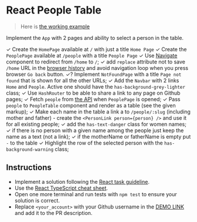 # React People Table

> Here is [the working example](https://mate-academy.github.io/react_people-table-basics/)

Implement the `App` with 2 pages and ability to select a person in the table.

✓ Create the `HomePage` available at `/` with just a title `Home Page`
✓ Create the `PeoplePage` available at `/people` with a title `People Page`
✓ Use [Navigate](https://reactrouter.com/docs/en/v6/components/navigate) component to redirect from `/home` to `/`;
    ✓ add `replace` attribute not to save `/home` URL in the [browser history](https://reactrouter.com/en/main/start/tutorial#managing-the-history-stack) and avoid navigation loop when you press browser `Go back` button.
✓? Implement `NotFoundPage` with a title `Page not found` that is shown for all the other URLs;
✓ Add the `Navbar` with 2 links `Home` and `People`. Active one should have the `has-background-grey-lighter` class;
✓ Use `HashRouter` to be able to share a link to any page on Github pages;
✓ Fetch `people` from [the API](https://mate-academy.github.io/react_people-table/api/people.json) when `PeoplePage` is opened;
✓ Pass `people` to `PeopleTable` component and render as a table (see the given markup);
✓ Make each name in the table a link a to `/people/:slug` (including mother and father)
    - create the `<PersonLink person={person} />` and use it for all existing people;
    ✓ add the `has-text-danger` class for women names;
    ✓ if there is no person with a given name among the people just keep the name as a text (not a link);
    ✓ if the motherName or fatherName is empty put `-` to the table
✓ Highlight the row of the selected person with the `has-background-warning` class;

## Instructions

- Implement a solution following the [React task guideline](https://github.com/mate-academy/react_task-guideline#react-tasks-guideline).
- Use the [React TypeScript cheat sheet](https://mate-academy.github.io/fe-program/js/extra/react-typescript).
- Open one more terminal and run tests with `npm test` to ensure your solution is correct.
- Replace `<your_account>` with your Github username in the [DEMO LINK](https://Illia-Skladnik.github.io/react_people-table-basics/) and add it to the PR description.
